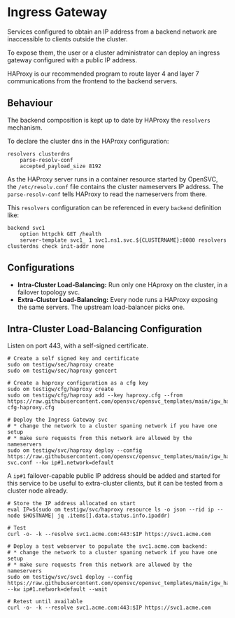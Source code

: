 # Ingress Gateway

Services configured to obtain an IP address from a backend network are inaccessible to clients outside the cluster.

To expose them, the user or a cluster administrator can deploy an ingress gateway configured with a public IP address.

HAProxy is our recommended program to route layer 4 and layer 7 communications from the frontend to the backend servers.

## Behaviour

The backend composition is kept up to date by HAProxy the `resolvers` mechanism.

To declare the cluster dns in the HAProxy configuration:

    resolvers clusterdns
        parse-resolv-conf
        accepted_payload_size 8192

As the HAProxy server runs in a container resource started by OpenSVC, the `/etc/resolv.conf` file contains the cluster nameservers IP address.
The `parse-resolv-conf` tells HAProxy to read the nameservers from there.

This `resolvers` configuration can be referenced in every `backend` definition like:

    backend svc1
        option httpchk GET /health
        server-template svc1_ 1 svc1.ns1.svc.${CLUSTERNAME}:8080 resolvers clusterdns check init-addr none

## Configurations

* **Intra-Cluster Load-Balancing:** Run only one HAproxy on the cluster, in a failover topology svc.
* **Extra-Cluster Load-Balancing:** Every node runs a HAProxy exposing the same servers. The upstream load-balancer picks one.

## Intra-Cluster Load-Balancing Configuration

Listen on port 443, with a self-signed certificate.

    # Create a self signed key and certificate
    sudo om testigw/sec/haproxy create
    sudo om testigw/sec/haproxy gencert

    # Create a haproxy configuration as a cfg key
    sudo om testigw/cfg/haproxy create
    sudo om testigw/cfg/haproxy add --key haproxy.cfg --from https://raw.githubusercontent.com/opensvc/opensvc_templates/main/igw_haproxy/basic-cfg-haproxy.cfg

    # Deploy the Ingress Gateway svc
    # * change the network to a cluster spaning network if you have one setup
    # * make sure requests from this network are allowed by the nameservers
    sudo om testigw/svc/haproxy deploy --config https://raw.githubusercontent.com/opensvc/opensvc_templates/main/igw_haproxy/basic-svc.conf --kw ip#1.network=default

A `ip#1` failover-capable public IP address should be added and started for this service to be useful to extra-cluster clients, but it can be tested from a cluster node already.

    # Store the IP address allocated on start
    eval IP=$(sudo om testigw/svc/haproxy resource ls -o json --rid ip --node $HOSTNAME| jq .items[].data.status.info.ipaddr)

    # Test
    curl -o- -k --resolve svc1.acme.com:443:$IP https://svc1.acme.com

    # Deploy a test webserver to populate the svc1.acme.com backend:
    # * change the network to a cluster spaning network if you have one setup
    # * make sure requests from this network are allowed by the nameservers
    sudo om testigw/svc/svc1 deploy --config https://raw.githubusercontent.com/opensvc/opensvc_templates/main/igw_haproxy/nginx.conf --kw ip#1.network=default --wait

    # Retest until available
    curl -o- -k --resolve svc1.acme.com:443:$IP https://svc1.acme.com
